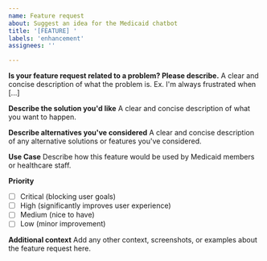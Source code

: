 ```yaml
---
name: Feature request
about: Suggest an idea for the Medicaid chatbot
title: '[FEATURE] '
labels: 'enhancement'
assignees: ''

---
```


**Is your feature request related to a problem? Please describe.**
A clear and concise description of what the problem is. Ex. I'm always frustrated when [...]

**Describe the solution you'd like**
A clear and concise description of what you want to happen.

**Describe alternatives you've considered**
A clear and concise description of any alternative solutions or features you've considered.

**Use Case**
Describe how this feature would be used by Medicaid members or healthcare staff.

**Priority**
- [ ] Critical (blocking user goals)
- [ ] High (significantly improves user experience)
- [ ] Medium (nice to have)
- [ ] Low (minor improvement)

**Additional context**
Add any other context, screenshots, or examples about the feature request here.